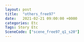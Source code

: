 ```yaml
---
layout: post
title:  "others_free97"
date:   2021-02-21 09:00:00 +0000
categories: Etc
Tags: Story Etc
SceneCode: ["scene_free97_q1_s20"]
---
```

